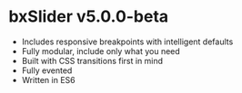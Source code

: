 bxSlider v5.0.0-beta
=============

* Includes responsive breakpoints with intelligent defaults
* Fully modular, include only what you need
* Built with CSS transitions first in mind
* Fully evented
* Written in ES6